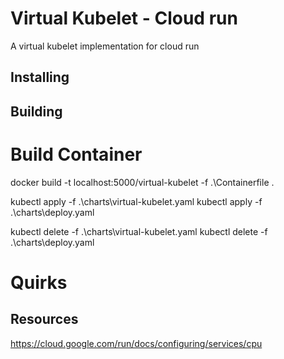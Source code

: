 # Virtual Kubelet  - Cloud run
A virtual kubelet implementation for cloud run

## Installing

## Building

# Build Container
docker build -t localhost:5000/virtual-kubelet -f .\Containerfile .

kubectl apply -f .\charts\virtual-kubelet.yaml
kubectl apply -f .\charts\deploy.yaml


kubectl delete -f .\charts\virtual-kubelet.yaml
kubectl delete -f .\charts\deploy.yaml


# Quirks
## Resources 
https://cloud.google.com/run/docs/configuring/services/cpu
